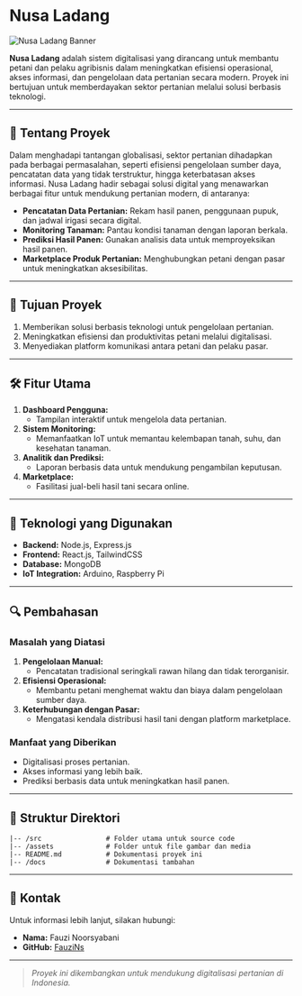 # Nusa Ladang

![Nusa Ladang Banner](https://via.placeholder.com/800x200.png?text=Nusa+Ladang+%7C+Sistem+Digitalisasi+Pertanian)

**Nusa Ladang** adalah sistem digitalisasi yang dirancang untuk membantu petani dan pelaku agribisnis dalam meningkatkan efisiensi operasional, akses informasi, dan pengelolaan data pertanian secara modern. Proyek ini bertujuan untuk memberdayakan sektor pertanian melalui solusi berbasis teknologi.

---

## 🌱 **Tentang Proyek**

Dalam menghadapi tantangan globalisasi, sektor pertanian dihadapkan pada berbagai permasalahan, seperti efisiensi pengelolaan sumber daya, pencatatan data yang tidak terstruktur, hingga keterbatasan akses informasi. Nusa Ladang hadir sebagai solusi digital yang menawarkan berbagai fitur untuk mendukung pertanian modern, di antaranya:

- **Pencatatan Data Pertanian:** Rekam hasil panen, penggunaan pupuk, dan jadwal irigasi secara digital.
- **Monitoring Tanaman:** Pantau kondisi tanaman dengan laporan berkala.
- **Prediksi Hasil Panen:** Gunakan analisis data untuk memproyeksikan hasil panen.
- **Marketplace Produk Pertanian:** Menghubungkan petani dengan pasar untuk meningkatkan aksesibilitas.

---

## 🎯 **Tujuan Proyek**

1. Memberikan solusi berbasis teknologi untuk pengelolaan pertanian.
2. Meningkatkan efisiensi dan produktivitas petani melalui digitalisasi.
3. Menyediakan platform komunikasi antara petani dan pelaku pasar.

---

## 🛠 **Fitur Utama**

1. **Dashboard Pengguna:**
   - Tampilan interaktif untuk mengelola data pertanian.
2. **Sistem Monitoring:**
   - Memanfaatkan IoT untuk memantau kelembapan tanah, suhu, dan kesehatan tanaman.
3. **Analitik dan Prediksi:**
   - Laporan berbasis data untuk mendukung pengambilan keputusan.
4. **Marketplace:**
   - Fasilitasi jual-beli hasil tani secara online.

---

## 📘 **Teknologi yang Digunakan**

- **Backend:** Node.js, Express.js
- **Frontend:** React.js, TailwindCSS
- **Database:** MongoDB
- **IoT Integration:** Arduino, Raspberry Pi

---

## 🔍 **Pembahasan**

### **Masalah yang Diatasi**

1. **Pengelolaan Manual:**
   - Pencatatan tradisional seringkali rawan hilang dan tidak terorganisir.
2. **Efisiensi Operasional:**
   - Membantu petani menghemat waktu dan biaya dalam pengelolaan sumber daya.
3. **Keterhubungan dengan Pasar:**
   - Mengatasi kendala distribusi hasil tani dengan platform marketplace.

### **Manfaat yang Diberikan**

- Digitalisasi proses pertanian.
- Akses informasi yang lebih baik.
- Prediksi berbasis data untuk meningkatkan hasil panen.

---

## 📂 **Struktur Direktori**

```
|-- /src                # Folder utama untuk source code
|-- /assets             # Folder untuk file gambar dan media
|-- README.md           # Dokumentasi proyek ini
|-- /docs               # Dokumentasi tambahan
```

---

## 📧 **Kontak**

Untuk informasi lebih lanjut, silakan hubungi:

- **Nama:** Fauzi Noorsyabani
- **GitHub:** [FauziNs](https://github.com/FauziNs)

---

> _Proyek ini dikembangkan untuk mendukung digitalisasi pertanian di Indonesia._
